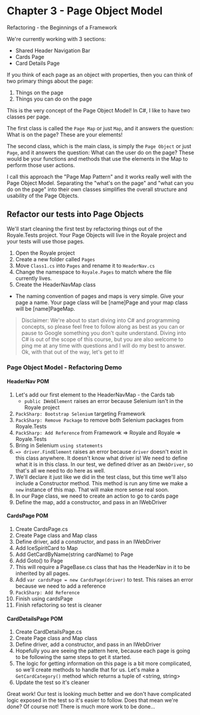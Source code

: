 # Chapter 3 - Page Object Model
Refactoring - the Beginnings of a Framework

We're currently working with 3 sections:

- Shared Header Navigation Bar
- Cards Page
- Card Details Page

If you think of each page as an object with properties, then you can think of two primary things about the page:

1. Things on the page
2. Things you can do on the page

This is the very concept of the Page Object Model! In C#, I like to have two classes per page.

The first class is called the `Page Map` or just `Map`, and it answers the question: What is on the page? These are your elements!

The second class, which is the main class, is simply the `Page Object` or just `Page`, and it answers the question: What can the user do on the page? These would be your functions and methods that use the elements in the Map to perform those user actions.

I call this approach the "Page Map Pattern" and it works really well with the Page Object Model. Separating the "what's on the page" and "what can you do on the page" into their own classes simplifies the overall structure and usability of the Page Objects.

## Refactor our tests into Page Objects
We'll start cleaning the first test by refactoring things out of the Royale.Tests project. Your Page Objects will live in the Royale project and your tests will use those pages.

1. Open the Royale project
2. Create a new folder called `Pages`
3. Move `Class1.cs` into `Pages` and rename it to `HeaderNav.cs`
4. Change the namespace to `Royale.Pages` to match where the file currently lives.
5. Create the HeaderNavMap class
- The naming convention of pages and maps is very simple. Give your page a name. Your page class will be [name]Page and your map class will be [name]PageMap.

> Disclaimer: We're about to start diving into C# and programming concepts, so please feel free to follow along as best as you can or pause to Google something you don't quite understand. Diving into C# is out of the scope of this course, but you are also welcome to ping me at any time with questions and I will do my best to answer. Ok, with that out of the way, let's get to it!

### Page Object Model - Refactoring Demo
#### HeaderNav POM
1. Let's add our first element to the HeaderNavMap - the Cards tab
    - `public IWebElement` raises an error because Selenium isn't in the Royale project
2. `PackSharp: Bootstrap Selenium` targeting Framework
3. `PackSharp: Remove Package` to remove both Selenium packages from Royale.Tests
4. `PackSharp: Add Reference` from Framework => Royale and Royale => Royale.Tests
5. Bring in Selenium `using statements`
6. `=> driver.FindElement` raises an error because `driver` doesn't exist in this class anywhere. It doesn't know what driver is! We need to define what it is in this class. In our test, we defined driver as an `IWebDriver`, so that's all we need to do here as well.
7. We'll declare it just like we did in the test class, but this time we'll also include a Constructor method. This method is run any time we make a `new` instance of this map. That will make more sense real soon.
8. In our Page class, we need to create an action to go to cards page
9. Define the map, add a constructor, and pass in an IWebDriver

#### CardsPage POM
1. Create CardsPage.cs
2. Create Page class and Map class
3. Define driver, add a constructor, and pass in an IWebDriver
4. Add IceSpiritCard to Map
5. Add GetCardByName(string cardName) to Page
6. Add Goto() to Page
7. This will require a PageBase.cs class that has the HeaderNav in it to be inherited by all pages.
8. Add `var cardsPage = new CardsPage(driver)` to test. This raises an error because we need to add a reference
9. `PackSharp: Add Reference`
10. Finish using cardsPage
11. Finish refactoring so test is cleaner

#### CardDetailsPage POM
1. Create CardDetailsPage.cs
2. Create Page class and Map class
3. Define driver, add a constructor, and pass in an IWebDriver
4. Hopefully you are seeing the pattern here, because each page is going to be following the same steps to get it started.
5. The logic for getting information on this page is a bit more complicated, so we'll create methods to handle that for us.
Let's make a `GetCardCategory()` method which returns a tuple of <string, string>
6. Update the test so it's cleaner

Great work! Our test is looking much better and we don't have complicated logic exposed in the test so it's easier to follow.
Does that mean we're done? Of course not! There is much more work to be done...
